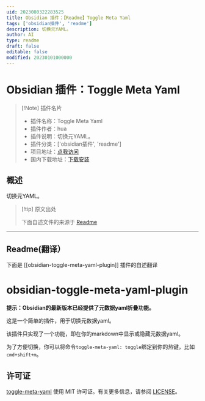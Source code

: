 ```yaml
---
uid: 2023080322283525
title: Obsidian 插件：【Readme】Toggle Meta Yaml
tags: ['obsidian插件', 'readme']
description: 切换元YAML。
author: AI
type: readme
draft: false
editable: false
modified: 20230101000000
---
```


# Obsidian 插件：Toggle Meta Yaml

> [!Note] 插件名片
> - 插件名称：Toggle Meta Yaml
> - 插件作者：hua
> - 插件说明：切换元YAML。
> - 插件分类：['obsidian插件', 'readme']
> - 项目地址：[点我访问](https://github.com/hua03/obsidian-toggle-meta-yaml-plugin)
> - 国内下载地址：[下载安装](https://pkmer.cn/products/plugin/pluginMarket/?obsidian-toggle-meta-yaml-plugin)

## 概述

切换元YAML。



> [!tip] 原文出处
> 
>下面自述文件的来源于 [Readme](https://ghproxy.net/https://raw.githubusercontent.com/hua03/obsidian-toggle-meta-yaml-plugin/master/README.md)
> 

---

## Readme(翻译）

下面是 [[obsidian-toggle-meta-yaml-plugin]] 插件的自述翻译


# obsidian-toggle-meta-yaml-plugin

**提示：Obsidian的最新版本已经提供了元数据yaml折叠功能。**

这是一个简单的插件，用于切换元数据yaml。

该插件只实现了一个功能，即在你的markdown中显示或隐藏元数据yaml。

为了方便切换，你可以将命令`toggle-meta-yaml: toggle`绑定到你的热键，比如`cmd+shift+m`。

## 许可证
[toggle-meta-yaml](https://github.com/hua03/obsidian-toggle-meta-yaml-plugin) 使用 MIT 许可证。有关更多信息，请参阅 [LICENSE](Licence)。



